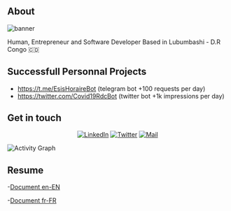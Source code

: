 ## About

![banner](https://github.com/bernard-ng/bernard-ng/blob/master/assets/ng-banner.png)

Human, Entrepreneur and Software Developer
Based in Lubumbashi - D.R Congo 🇨🇩


## Successfull Personnal Projects
- https://t.me/EsisHoraireBot (telegram bot +100 requests per day)
- https://twitter.com/Covid19RdcBot (twitter bot +1k impressions per day)


## Get in touch

<p align="center">
<a href="https://www.linkedin.com/in/bernard-ngandu/"><img alt="LinkedIn" src="https://img.shields.io/badge/LinkedIn-BernardNg-blue?style=flat-square&logo=linkedin"></a>
<a href="https://twitter.com/BernardNgandu"><img alt="Twitter" src="https://img.shields.io/badge/Twitter-BernardNg-blue?style=flat-square&logo=twitter"></a>
<a href="mailto:bernard@devscast.tech"><img alt="Mail" src="https://img.shields.io/badge/Email-BernardNg-blue?style=flat-square"></a>
</p>

![Activity Graph](https://activity-graph.herokuapp.com/graph?username=bernard-ng&theme=github)

## Resume
-[Document en-EN](assets/BernardTshabuNgandu-english.pdf)

-[Document fr-FR](assets/BernardTshabuNgandu-french.pdf)
